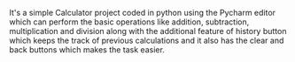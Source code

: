 It's a simple Calculator project coded in python using the Pycharm editor which can perform the basic operations like addition, subtraction, multiplication and division along with the additional feature of history button which keeps the track of previous calculations and it also has the clear and back buttons which makes the task easier.

